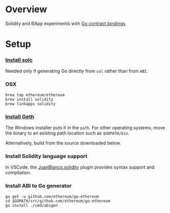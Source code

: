 # Overview
Solidity and ÐApp experiments with [Go contract bindings](https://github.com/ethereum/go-ethereum/wiki/Native-DApps:-Go-bindings-to-Ethereum-contracts).

# Setup

### [Install solc](https://github.com/ethereum/solidity/releases) 
Needed only if generating Go directly from `sol` rather than from `ABI`.

### OSX
```
brew tap ethereum/ethereum
brew install solidity
brew linkapps solidity
```

### [Install Geth](https://ethereum.github.io/go-ethereum/downloads/)
The Windows installer puts it in the `path`. For other operating systems, move the binary to an existing path location such as `$GOPATH/bin`.

Alternatively, build from the source downloaded below.

### Install Solidity language support
In VSCode, the [JuanBlanco.solidity](https://marketplace.visualstudio.com/items?itemName=JuanBlanco.solidity) plugin provides syntax support and compilation.

### Install ABI to Go generator

```
go get -u github.com/ethereum/go-ethereum
cd $GOPATH/src/github.com/ethereum/go-ethereum
go install ./cmd/abigen
```
